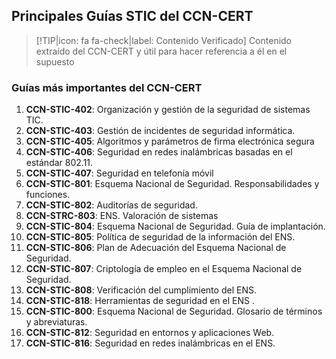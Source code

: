 ## Principales Guías STIC del CCN-CERT <!-- {docsify-ignore} -->

> [!TIP|icon: fa fa-check|label: Contenido Verificado]
> Contenido extraído del CCN-CERT y útil para hacer referencia a él en el supuesto

### Guías más importantes del CCN-CERT

1. **CCN-STIC-402**: Organización y gestión de la seguridad de sistemas TIC.
2. **CCN-STIC-403**: Gestión de incidentes de seguridad informática.
3. **CCN-STIC-405**: Algoritmos y parámetros de firma electrónica segura
4. **CCN-STIC-406**: Seguridad en redes inalámbricas basadas en el estándar 802.11.
5. **CCN-STIC-407**: Seguridad en telefonía móvil
6. **CCN-STIC-801**: Esquema Nacional de Seguridad. Responsabilidades y funciones.
7. **CCN-STIC-802**: Auditorías de seguridad.
8. **CCN-STRC-803**: ENS. Valoración de sistemas
9. **CCN-STIC-804**: Esquema Nacional de Seguridad. Guía de implantación.
10. **CCN-STIC-805**: Política de seguridad de la información del ENS.
11. **CCN-STIC-806**: Plan de Adecuación del Esquema Nacional de Seguridad.
12. **CCN-STIC-807**: Criptología de empleo en el Esquema Nacional de Seguridad.
13. **CCN-STIC-808**: Verificación del cumplimiento del ENS.
14. **CCN-STIC-818**: Herramientas de seguridad en el ENS .
15. **CCN-STIC-800**: Esquema Nacional de Seguridad. Glosario de términos y abreviaturas.
16. **CCN-STIC-812**: Seguridad en entornos y aplicaciones Web.
17. **CCN-STIC-816**: Seguridad en redes inalámbricas en el ENS.